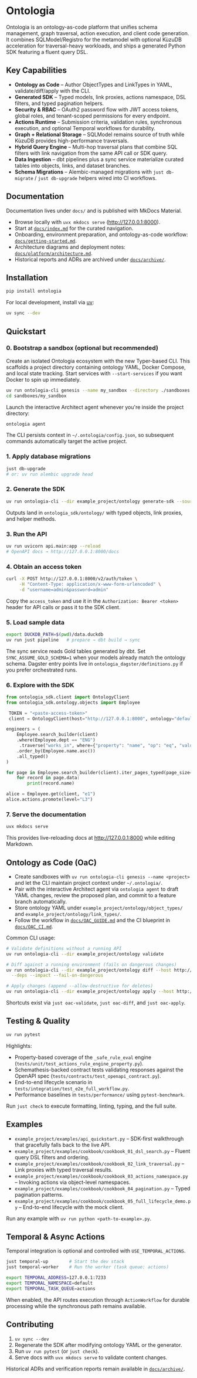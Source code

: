 # Ontologia

Ontologia is an ontology-as-code platform that unifies schema management, graph traversal, action
execution, and client code generation. It combines SQLModel/Registro for the metamodel with optional
KùzuDB acceleration for traversal-heavy workloads, and ships a generated Python SDK featuring a
fluent query DSL.

## Key Capabilities

- **Ontology as Code** – Author ObjectTypes and LinkTypes in YAML, validate/diff/apply with the CLI.
- **Generated SDK** – Typed models, link proxies, actions namespace, DSL filters, and typed
  pagination helpers.
- **Security & RBAC** – OAuth2 password flow with JWT access tokens, global roles, and
  tenant-scoped permissions for every endpoint.
- **Actions Runtime** – Submission criteria, validation rules, synchronous execution, and optional
  Temporal workflows for durability.
- **Graph + Relational Storage** – SQLModel remains source of truth while KùzuDB provides
  high-performance traversals.
- **Hybrid Query Engine** – Multi-hop traversal plans that combine SQL filters with link navigation
  from the same API call or SDK query.
- **Data Ingestion** – dbt pipelines plus a sync service materialize curated tables into objects,
  links, and dataset branches.
- **Schema Migrations** – Alembic-managed migrations with `just db-migrate` / `just db-upgrade`
  helpers wired into CI workflows.

## Documentation

Documentation lives under `docs/` and is published with MkDocs Material.

- Browse locally with `uvx mkdocs serve` (http://127.0.0.1:8000).
- Start at [`docs/index.md`](docs/index.md) for the curated navigation.
- Onboarding, environment preparation, and ontology-as-code workflow:
  [`docs/getting-started.md`](docs/getting-started.md).
- Architecture diagrams and deployment notes: [`docs/platform/architecture.md`](docs/platform/architecture.md).
- Historical reports and ADRs are archived under [`docs/archive/`](docs/archive/).

## Installation

```bash
pip install ontologia
```

For local development, install via [uv](https://github.com/astral-sh/uv):

```bash
uv sync --dev
```

## Quickstart

### 0. Bootstrap a sandbox (optional but recommended)

Create an isolated Ontologia ecosystem with the new Typer-based CLI. This scaffolds a project
directory containing ontology YAML, Docker Compose, and local state tracking. Start services with
`--start-services` if you want Docker to spin up immediately.

```bash
uv run ontologia-cli genesis --name my_sandbox --directory ./sandboxes --start-services --bootstrap
cd sandboxes/my_sandbox
```

Launch the interactive Architect agent whenever you're inside the project directory:

```bash
ontologia agent
```

The CLI persists context in `~/.ontologia/config.json`, so subsequent commands automatically target
the active project.

### 1. Apply database migrations

   ```bash
   just db-upgrade
   # or: uv run alembic upgrade head
   ```

### 2. Generate the SDK

   ```bash
   uv run ontologia-cli --dir example_project/ontology generate-sdk --source local
   ```

   Outputs land in `ontologia_sdk/ontology/` with typed objects, link proxies, and helper methods.

### 3. Run the API

   ```bash
   uv run uvicorn api.main:app --reload
   # OpenAPI docs → http://127.0.0.1:8000/docs
   ```

### 4. Obtain an access token

   ```bash
   curl -X POST http://127.0.0.1:8000/v2/auth/token \
        -H "Content-Type: application/x-www-form-urlencoded" \
        -d "username=admin&password=admin"
   ```

   Copy the `access_token` and use it in the `Authorization: Bearer <token>` header for API calls
   or pass it to the SDK client.

### 5. Load sample data

   ```bash
   export DUCKDB_PATH=$(pwd)/data.duckdb
   uv run just pipeline   # prepare → dbt build → sync
   ```

   The sync service reads Gold tables generated by dbt. Set `SYNC_ASSUME_GOLD_SCHEMA=1` when your
   models already match the ontology schema. Dagster entry points live in
   `ontologia_dagster/definitions.py` if you prefer orchestrated runs.

### 6. Explore with the SDK

   ```python
   from ontologia_sdk.client import OntologyClient
   from ontologia_sdk.ontology.objects import Employee

    TOKEN = "<paste-access-token>"
    client = OntologyClient(host="http://127.0.0.1:8000", ontology="default", token=TOKEN)

   engineers = (
       Employee.search_builder(client)
       .where(Employee.dept == "ENG")
        .traverse("works_in", where={"property": "name", "op": "eq", "value": "Engineering"})
       .order_by(Employee.name.asc())
       .all_typed()
   )

   for page in Employee.search_builder(client).iter_pages_typed(page_size=2):
       for record in page.data:
           print(record.name)

   alice = Employee.get(client, "e1")
   alice.actions.promote(level="L3")
   ```

### 7. Serve the documentation

   ```bash
   uvx mkdocs serve
   ```

   This provides live-reloading docs at http://127.0.0.1:8000 while editing Markdown.

## Ontology as Code (OaC)

- Create sandboxes with `uv run ontologia-cli genesis --name <project>` and let the CLI maintain
  project context under `~/.ontologia/`.
- Pair with the interactive Architect agent via `ontologia agent` to draft YAML changes, review the
  proposed plan, and commit to a feature branch automatically.
- Store ontology YAML under `example_project/ontology/object_types/` and `example_project/ontology/link_types/`.
- Follow the workflow in [`docs/OAC_GUIDE.md`](docs/OAC_GUIDE.md) and the CI blueprint in
  [`docs/OAC_CI.md`](docs/OAC_CI.md).

Common CLI usage:

```bash
# Validate definitions without a running API
uv run ontologia-cli --dir example_project/ontology validate

# Diff against a running environment (fails on dangerous changes)
uv run ontologia-cli --dir example_project/ontology diff --host http://127.0.0.1:8000 --ontology default \
  --deps --impact --fail-on-dangerous

# Apply changes (append --allow-destructive for deletes)
uv run ontologia-cli --dir example_project/ontology apply --host http://127.0.0.1:8000 --ontology default --yes
```

Shortcuts exist via `just oac-validate`, `just oac-diff`, and `just oac-apply`.

## Testing & Quality

```bash
uv run pytest
```

Highlights:

- Property-based coverage of the `_safe_rule_eval` engine (`tests/unit/test_actions_rule_engine_property.py`).
- Schemathesis-backed contract tests validating responses against the OpenAPI spec
  (`tests/contracts/test_openapi_contract.py`).
- End-to-end lifecycle scenario in `tests/integration/test_e2e_full_workflow.py`.
- Performance baselines in `tests/performance/` using `pytest-benchmark`.

Run `just check` to execute formatting, linting, typing, and the full suite.

## Examples

- `example_project/examples/api_quickstart.py` – SDK-first walkthrough that gracefully falls back to the live API.
- `example_project/examples/cookbook/cookbook_01_dsl_search.py` – Fluent query DSL filters and ordering.
- `example_project/examples/cookbook/cookbook_02_link_traversal.py` – Link proxies with typed traversal results.
- `example_project/examples/cookbook/cookbook_03_actions_namespace.py` – Invoking actions via object-level namespaces.
- `example_project/examples/cookbook/cookbook_04_pagination.py` – Typed pagination patterns.
- `example_project/examples/cookbook/cookbook_05_full_lifecycle_demo.py` – End-to-end lifecycle with the mock client.

Run any example with `uv run python <path-to-example>.py`.

## Temporal & Async Actions

Temporal integration is optional and controlled with `USE_TEMPORAL_ACTIONS`.

```bash
just temporal-up        # Start the dev stack
just temporal-worker    # Run the worker (task queue: actions)

export TEMPORAL_ADDRESS=127.0.0.1:7233
export TEMPORAL_NAMESPACE=default
export TEMPORAL_TASK_QUEUE=actions
```

When enabled, the API routes execution through `ActionWorkflow` for durable processing while the
synchronous path remains available.

## Contributing

1. `uv sync --dev`
2. Regenerate the SDK after modifying ontology YAML or the generator.
3. Run `uv run pytest` (or `just check`).
4. Serve docs with `uvx mkdocs serve` to validate content changes.

Historical ADRs and verification reports remain available in [`docs/archive/`](docs/archive/).
